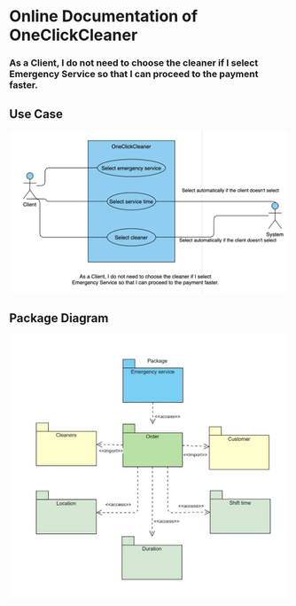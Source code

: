 # Online Documentation of OneClickCleaner

### As a Client, I do not need to choose the cleaner if I select Emergency Service so that I can proceed to the payment faster.

## Use Case


![Use case](https://github.com/Comp231-S4G5/OneClickCleaner/blob/US11/Us11.png)





## Package Diagram
![Use case](https://github.com/Comp231-S4G5/OneClickCleaner/blob/US11/Client.Emergency%20package%20diagram.JPG)

